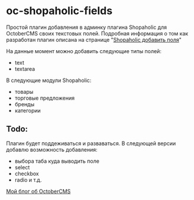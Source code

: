 # oc-shopaholic-fields
Простой плагин добавления в админку плагина Shopaholic для OctoberCMS своих текстовых полей.
Подробная информация о том как разработан плагин описана на странице "[Shopaholic добавить поля](https://site21.ru/blog/shopaholic-add-fields)"

На данные момент можно добавить следующие типы полей:
- text
- textarea

В следующие модули Shopaholic:
- товары
- торговые предложения
- бренды
- категории

## Todo:
Плагин будет поддеживаться и разваваться.
В следующей версии добавлю возможность добавления:
- выбора таба куда выводить поле
- select
- checkbox
- radio и т.д.



[Мой блог об OctoberCMS](https://site21.ru/blog/tag/octobercms)
